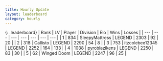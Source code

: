 ```yaml
---
title: Hourly Update
layout: leaderboard
category: hourly
---
```


{: .leaderboard}
| Rank | LV | Player | Division | Elo | Wins | Losses |
| --- | --- | --- | --- | --- | --- | --- |
| <span data-change="0">1</span> | 834 | <span title="ID: 153129">SleepyMattress</span> | LEGEND | <span data-change="0">2303</span> | <span data-change="0">92</span> | <span data-change="0">20</span> |
| <span data-change="0">2</span> | 318 | <span title="ID: 619928">Callisto</span> | LEGEND | <span data-change="0">2290</span> | <span data-change="0">54</span> | <span data-change="0">8</span> |
| <span data-change="2">3</span> | 753 | <span title="ID: 692745">itzcolebee12345</span> | LEGEND | <span data-change="8">2252</span> | <span data-change="1">164</span> | <span data-change="0">133</span> |
| <span data-change="-1">4</span> | 1038 | <span title="ID: 143220">pyroblazikens</span> | LEGEND | <span data-change="0">2250</span> | <span data-change="0">83</span> | <span data-change="0">30</span> |
| <span data-change="-1">5</span> | 62 | <span title="ID: 744396">Winged Doom</span> | LEGEND | <span data-change="0">2247</span> | <span data-change="0">96</span> | <span data-change="0">25</span> |